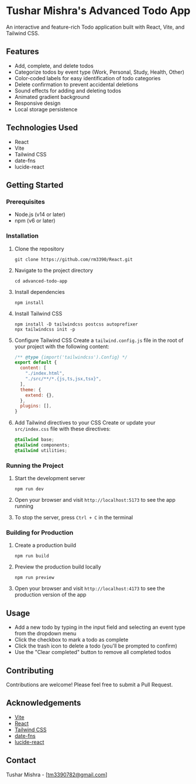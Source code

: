 # Tushar Mishra's Advanced Todo App

An interactive and feature-rich Todo application built with React, Vite, and Tailwind CSS.

## Features

- Add, complete, and delete todos
- Categorize todos by event type (Work, Personal, Study, Health, Other)
- Color-coded labels for easy identification of todo categories
- Delete confirmation to prevent accidental deletions
- Sound effects for adding and deleting todos
- Animated gradient background
- Responsive design
- Local storage persistence

## Technologies Used

- React
- Vite
- Tailwind CSS
- date-fns
- lucide-react

## Getting Started

### Prerequisites

- Node.js (v14 or later)
- npm (v6 or later)

### Installation

1. Clone the repository
   ```
   git clone https://github.com/rm3390/React.git
   ```

2. Navigate to the project directory
   ```
   cd advanced-todo-app
   ```

3. Install dependencies
   ```
   npm install
   ```

4. Install Tailwind CSS
   ```
   npm install -D tailwindcss postcss autoprefixer
   npx tailwindcss init -p
   ```

5. Configure Tailwind CSS
   Create a `tailwind.config.js` file in the root of your project with the following content:
   ```javascript
   /** @type {import('tailwindcss').Config} */
   export default {
     content: [
       "./index.html",
       "./src/**/*.{js,ts,jsx,tsx}",
     ],
     theme: {
       extend: {},
     },
     plugins: [],
   }
   ```

6. Add Tailwind directives to your CSS
   Create or update your `src/index.css` file with these directives:
   ```css
   @tailwind base;
   @tailwind components;
   @tailwind utilities;
   ```

### Running the Project

1. Start the development server
   ```
   npm run dev
   ```

2. Open your browser and visit `http://localhost:5173` to see the app running

3. To stop the server, press `Ctrl + C` in the terminal

### Building for Production

1. Create a production build
   ```
   npm run build
   ```

2. Preview the production build locally
   ```
   npm run preview
   ```

3. Open your browser and visit `http://localhost:4173` to see the production version of the app

## Usage

- Add a new todo by typing in the input field and selecting an event type from the dropdown menu
- Click the checkbox to mark a todo as complete
- Click the trash icon to delete a todo (you'll be prompted to confirm)
- Use the "Clear completed" button to remove all completed todos

## Contributing

Contributions are welcome! Please feel free to submit a Pull Request.


## Acknowledgements

- [Vite](https://vitejs.dev/)
- [React](https://reactjs.org/)
- [Tailwind CSS](https://tailwindcss.com/)
- [date-fns](https://date-fns.org/)
- [lucide-react](https://lucide.dev/)

## Contact

Tushar Mishra - [tm3390782@gmail.com]

